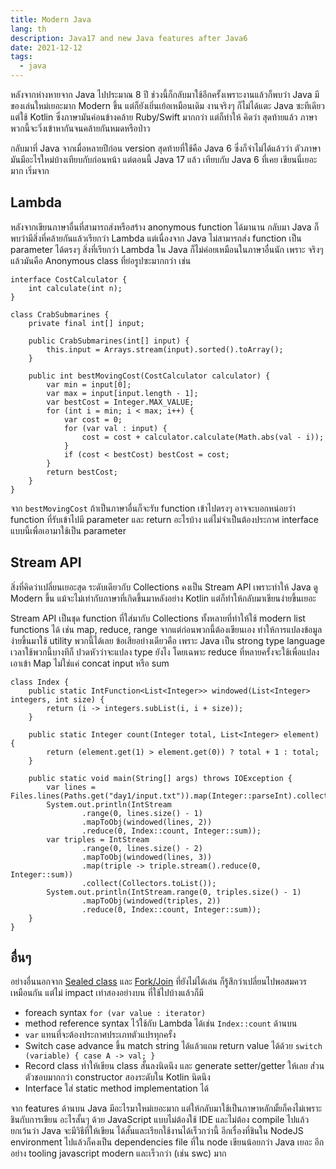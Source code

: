 ```yaml
---
title: Modern Java
lang: th
description: Java17 and new Java features after Java6
date: 2021-12-12
tags:
  - java
---
```


หลังจากห่างหายจาก Java ไปประมาณ 8 ปี ช่วงนี้ก็กลับมาใช้อีกครั้งเพราะงานแล้วก็พบว่า
Java มีของเล่นใหม่เยอะมาก Modern ขึ้น แต่ก็ยังเยิ่นเย้อเหมือนเดิม งานจริงๆ ก็ไม่ได้แตะ
Java ซะทีเดียวแต่ใช้ Kotlin ซึ่งภาษามันค่อนข้างคล้าย Ruby/Swift มากกว่า แต่ก็ทำให้
คิดว่า สุดท้ายแล้ว ภาษาพวกนี้จะวิ่งเข้าหากันจนคล้ายกันหมดหรือป่าว

กลับมาที่ Java จากเมื่อหลายปีก่อน version สุดท้ายที่ใช้คือ Java 6 ซึ่งก็จำไม่ได้แล้วว่า
ตัวภาษามันมีอะไรใหม่บ้างเทียบกับก่อนหน้า แต่ตอนนี้ Java 17 แล้ว เทียบกับ Java 6 ที่เคย
เขียนนี่เยอะมาก เริ่มจาก

## Lambda

หลังจากเขียนภาษาอื่นที่สามารถส่งหรือสร้าง anonymous function ได้มานาน กลับมา Java
ก็พบว่ามีสิ่งที่คล้ายกันแล้วเรียกว่า Lambda แต่เนื่องจาก Java ไม่สามารถส่ง function เป็น
parameter ได้ตรงๆ สิ่งที่เรียกว่า Lambda ใน Java ก็ไม่ค่อยเหมือนในภาษาอื่นนัก เพราะ
จริงๆ แล้วมันคือ Anonymous class ที่ย่อรูปซะมากกว่า เช่น

```
interface CostCalculator {
    int calculate(int n);
}

class CrabSubmarines {
    private final int[] input;

    public CrabSubmarines(int[] input) {
        this.input = Arrays.stream(input).sorted().toArray();
    }

    public int bestMovingCost(CostCalculator calculator) {
        var min = input[0];
        var max = input[input.length - 1];
        var bestCost = Integer.MAX_VALUE;
        for (int i = min; i < max; i++) {
            var cost = 0;
            for (var val : input) {
                cost = cost + calculator.calculate(Math.abs(val - i));
            }
            if (cost < bestCost) bestCost = cost;
        }
        return bestCost;
    }
}
```

จาก `bestMovingCost` ถ้าเป็นภาษาอื่นก็จะรับ function เข้าไปตรงๆ อาจจะบอกหน่อยว่า
function ที่รับเข้าไปมี parameter และ return อะไรบ้าง แต่ไม่จำเป็นต้องประกาศ interface
แบบนี้เพื่อเอามาใช้เป็น parameter

## Stream API

สิ่งที่คิดว่าเปลี่ยนเยอะสุด ระดับเดียวกับ Collections คงเป็น Stream API เพราะทำให้ Java
ดู Modern ขึ้น แม้จะไม่เท่ากับภาษาที่เกิดขึ้นมาหลังอย่าง Kotlin แต่ก็ทำให้กลับมาเขียนง่ายขึ้นเยอะ

Stream API เป็นชุด function ที่ใส่มากับ Collections ทั้งหลายที่ทำให้ใช้ modern list functions ได้
เช่น map, reduce, range จากแต่ก่อนพวกนี้ต้องเขียนเอง ทำให้การแปลงข้อมูลง่ายขึ้นมาใช้ utility
พวกนี้ได้เลย ข้อเสียอย่างเดียวคือ เพราะ Java เป็น strong type language เวลาใช้พวกนี้บางทีก็
ปวดหัวว่าจะแปลง type ยังไง โดยเฉพาะ reduce ที่หลายครั้งจะใช้เพื่อแปลงเอาเข้า Map ไม่ใช่แค่
concat input หรือ sum

```
class Index {
    public static IntFunction<List<Integer>> windowed(List<Integer> integers, int size) {
        return (i -> integers.subList(i, i + size));
    }

    public static Integer count(Integer total, List<Integer> element) {
        return (element.get(1) > element.get(0)) ? total + 1 : total;
    }

    public static void main(String[] args) throws IOException {
        var lines = Files.lines(Paths.get("day1/input.txt")).map(Integer::parseInt).collect(Collectors.toList());
        System.out.println(IntStream
                .range(0, lines.size() - 1)
                .mapToObj(windowed(lines, 2))
                .reduce(0, Index::count, Integer::sum));
        var triples = IntStream
                .range(0, lines.size() - 2)
                .mapToObj(windowed(lines, 3))
                .map(triple -> triple.stream().reduce(0, Integer::sum))
                .collect(Collectors.toList());
        System.out.println(IntStream.range(0, triples.size() - 1)
                .mapToObj(windowed(triples, 2))
                .reduce(0, Index::count, Integer::sum));
    }
}
```

## อื่นๆ

อย่างอื่นนอกจาก [Sealed class](https://openjdk.java.net/jeps/409) และ [Fork/Join](https://docs.oracle.com/javase/tutorial/essential/concurrency/forkjoin.html)
ที่ยังไม่ได้เล่น ก็รู้สึกว่าเปลี่ยนไปพอสมควรเหมือนกัน แต่ไม่ impact เท่าสองอย่างบน ที่ใช้ไปบ้างแล้วก็มี

- foreach syntax `for (var value : iterator)`
- method reference syntax ไว้ใช้กับ Lambda ได้เช่น `Index::count` ด้านบน
- `var` แทนที่จะต้องประกาศประเภทตัวแปรทุกครั้ง
- Switch case advance ขึ้น match string ได้แล้วแถม return value ได้ด้วย `switch (variable) { case A -> val; }`
- Record class ทำให้เขียน class สั้นลงนิดนึง และ generate setter/getter ให้เลย ส่่วนตัวชอบมากกว่า constructor สองระดับใน Kotlin นิดนึง
- Interface ใส่ static method implementation ได้

จาก features ด้านบน Java มีอะไรมาใหม่เยอะมาก แต่ให้กลับมาใช้เป็นภาษาหลักมั้ยก็คงไม่เพราะชินกับการเขียน
อะไรสั้นๆ ด้วย JavaScript แบบไม่ต้องใช้ IDE และไม่ต้อง compile ไปแล้ว ยกเว้นว่า Java จะมีวิธีที่ให้เขียน
ได้สั้นและเรียกใช้งานได้เร็วกว่านี้ อีกเรื่องที่ชินใน NodeJS environment ไปแล้วก็คงเป็น dependencies file
ที่ใน node เขียนน้อยกว่า Java เยอะ อีกอย่าง tooling javascript modern และเร็วกว่า​ (เช่น swc) มาก
